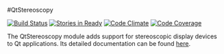 #QtStereoscopy

[![Build Status][travis_badge]][travis]
[![Stories in Ready][waffle_badge]][waffle]
[![Code Climate][codeclimate_badge]][codeclimate]
[![Code Coverage][coveralls_badge]][coveralls]

The QtStereoscopy module adds support for stereoscopic  display devices to Qt applications.
Its detailed documentation can be found [here][doc].

[doc]:https://supranove.github.io/qtstereoscopy
[travis]:https://travis-ci.org/supranove/qtstereoscopy
[travis_badge]:https://travis-ci.org/supranove/qtstereoscopy.svg?branch=master
[waffle]:http://waffle.io/supranove/qtstereoscopy
[waffle_badge]:https://badge.waffle.io/supranove/qtstereoscopy.png?label=ready&title=Ready
[coveralls]:https://coveralls.io/r/supranove/qtstereoscopy
[coveralls_badge]:https://coveralls.io/repos/supranove/qtstereoscopy/badge.png
[codeclimate]:https://codeclimate.com/github/supranove/qtstereoscopy
[codeclimate_badge]:https://codeclimate.com/github/supranove/qtstereoscopy/badges/gpa.svg
